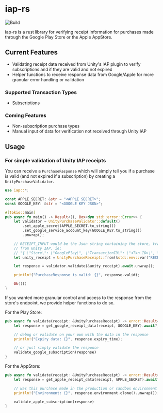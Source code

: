 # iap-rs

![Build](https://github.com/gameroasters/iap-rs/workflows/Build/badge.svg)

iap-rs is a rust library for verifying receipt information for purchases made through the Google Play Store or the Apple AppStore.

## Current Features
- Validating receipt data received from Unity's IAP plugin to verify subscriptions and if they are valid and not expired
- Helper functions to receive response data from Google/Apple for more granular error handling or validation

### Supported Transaction Types
- Subscriptions

### Coming Features
- Non-subscription purchase types
- Manual input of data for verification not received through Unity IAP

## Usage

### For simple validation of Unity IAP receipts
You can receive a `PurchaseResponse` which will simply tell you if a purchase is valid (and not expired if a subscription) by creating a `UnityPurchaseValidator`.
```rust
use iap::*;

const APPLE_SECRET: &str = "<APPLE SECRET>";
const GOOGLE_KEY: &str = "<GOOGLE KEY JSON>";

#[tokio::main]
pub async fn main() -> Result<(), Box<dyn std::error::Error>> {
    let validator = UnityPurchaseValidator::default()
        .set_apple_secret(APPLE_SECRET.to_string())
        .set_google_service_account_key(GOOGLE_KEY.to_string())
        .unwrap();

    // RECEIPT_INPUT would be the Json string containing the store, transaction id, and payload
    // from Unity IAP. ie:
    // "{ \"Store\": \"GooglePlay\", \"TransactionID\": \"<Txn ID>\", \"Payload\": \"<Payload>\" }"
    let unity_receipt = UnityPurchaseReceipt::from(&std::env::var("RECEIPT_INPUT").unwrap()).unwrap();

    let response = validator.validate(&unity_receipt).await.unwrap();

    println!("PurchaseResponse is valid: {}", response.valid);

    Ok(())
}
```

If you wanted more granular control and access to the response from the store's endpoint, we provide helper functions to do so.

For the Play Store:
```rust
pub async fn validate(receipt: &UnityPurchaseReceipt) -> error::Result<PurchaseResponse> {
    let response = get_google_receipt_data(receipt, GOOGLE_KEY).await?;

    // debug or validate on your own with the data in the response
    println!("Expiry data: {}", response.expiry_time);

    // or just simply validate the response
    validate_google_subscription(response)
}
```

For the AppStore:
```rust
pub async fn validate(receipt: &UnityPurchaseReceipt) -> error::Result<PurchaseResponse> {
    let response = get_apple_receipt_data(receipt, APPLE_SECRET).await?;

    // was this purchase made in the production or sandbox environment
    println!("Environment: {}", response.environment.clone().unwrap());

    validate_apple_subscription(response)
}
```